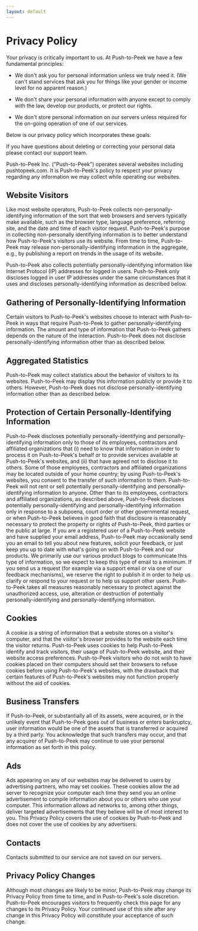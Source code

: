```yaml
---
layout: default
---
```


# Privacy Policy

Your privacy is critically important to us. At Push-to-Peek we have a few fundamental principles:

 - We don't ask you for personal information unless we truly need it. (We can't stand services that ask you for things like your gender or income level for no apparent reason.)

 - We don't share your personal information with anyone except to comply with the law, develop our products, or protect our rights.

 - We don't store personal information on our servers unless required for the on-going operation of one of our services.

Below is our privacy policy which incorporates these goals:

If you have questions about deleting or correcting your personal data please contact our support team.

Push-to-Peek Inc. ("Push-to-Peek") operates several websites including pushtopeek.com. It is Push-to-Peek's policy to respect your privacy regarding any information we may collect while operating our websites.

## Website Visitors
Like most website operators, Push-to-Peek collects non-personally-identifying information of the sort that web browsers and servers typically make available, such as the browser type, language preference, referring site, and the date and time of each visitor request.
Push-to-Peek's purpose in collecting non-personally identifying information is to better understand how Push-to-Peek's visitors use its website.
From time to time, Push-to-Peek may release non-personally-identifying information in the aggregate, e.g., by publishing a report on trends in the usage of its website.

Push-to-Peek also collects potentially personally-identifying information like Internet Protocol (IP) addresses for logged in users.
Push-to-Peek only discloses logged in user IP addresses under the same circumstances that it uses and discloses personally-identifying information as described below.

## Gathering of Personally-Identifying Information
Certain visitors to Push-to-Peek's websites choose to interact with Push-to-Peek in ways that require Push-to-Peek to gather personally-identifying information.
The amount and type of information that Push-to-Peek gathers depends on the nature of the interaction.
Push-to-Peek does not disclose personally-identifying information other than as described below.

## Aggregated Statistics
Push-to-Peek may collect statistics about the behavior of visitors to its websites.
Push-to-Peek may display this information publicly or provide it to others.
However, Push-to-Peek does not disclose personally-identifying information other than as described below.

## Protection of Certain Personally-Identifying Information
Push-to-Peek discloses potentially personally-identifying and personally-identifying information only to those of its employees, contractors and affiliated organizations that
(i) need to know that information in order to process it on Push-to-Peek's behalf or to provide services available at Push-to-Peek's websites, and
(ii) that have agreed not to disclose it to others.
Some of those employees, contractors and affiliated organizations may be located outside of your home country; by using Push-to-Peek's websites, you consent to the transfer of such information to them.
Push-to-Peek will not rent or sell potentially personally-identifying and personally-identifying information to anyone.
Other than to its employees, contractors and affiliated organizations, as described above, Push-to-Peek discloses potentially personally-identifying and personally-identifying information only in response to a subpoena, court order or other governmental request, or when Push-to-Peek believes in good faith that disclosure is reasonably necessary to protect the property or rights of Push-to-Peek, third parties or the public at large.
If you are a registered user of a Push-to-Peek website and have supplied your email address, Push-to-Peek may occasionally send you an email to tell you about new features, solicit your feedback, or just keep you up to date with what's going on with Push-to-Peek and our products.
We primarily use our various product blogs to communicate this type of information, so we expect to keep this type of email to a minimum.
If you send us a request (for example via a support email or via one of our feedback mechanisms), we reserve the right to publish it in order to help us clarify or respond to your request or to help us support other users.
Push-to-Peek takes all measures reasonably necessary to protect against the unauthorized access, use, alteration or destruction of potentially personally-identifying and personally-identifying information.

## Cookies
A cookie is a string of information that a website stores on a visitor's computer, and that the visitor's browser provides to the website each time the visitor returns.
Push-to-Peek uses cookies to help Push-to-Peek identify and track visitors, their usage of Push-to-Peek website, and their website access preferences.
Push-to-Peek visitors who do not wish to have cookies placed on their computers should set their browsers to refuse cookies before using Push-to-Peek's websites, with the drawback that certain features of Push-to-Peek's websites may not function properly without the aid of cookies.

## Business Transfers
If Push-to-Peek, or substantially all of its assets, were acquired, or in the unlikely event that Push-to-Peek goes out of business or enters bankruptcy, user information would be one of the assets that is transferred or acquired by a third party.
You acknowledge that such transfers may occur, and that any acquirer of Push-to-Peek may continue to use your personal information as set forth in this policy.

## Ads
Ads appearing on any of our websites may be delivered to users by advertising partners, who may set cookies.
These cookies allow the ad server to recognize your computer each time they send you an online advertisement to compile information about you or others who use your computer.
This information allows ad networks to, among other things, deliver targeted advertisements that they believe will be of most interest to you.
This Privacy Policy covers the use of cookies by Push-to-Peek and does not cover the use of cookies by any advertisers.

## Contacts
Contacts submitted to our service are not saved on our servers.

## Privacy Policy Changes
Although most changes are likely to be minor, Push-to-Peek may change its Privacy Policy from time to time, and in Push-to-Peek's sole discretion.
Push-to-Peek encourages visitors to frequently check this page for any changes to its Privacy Policy.
Your continued use of this site after any change in this Privacy Policy will constitute your acceptance of such change.

